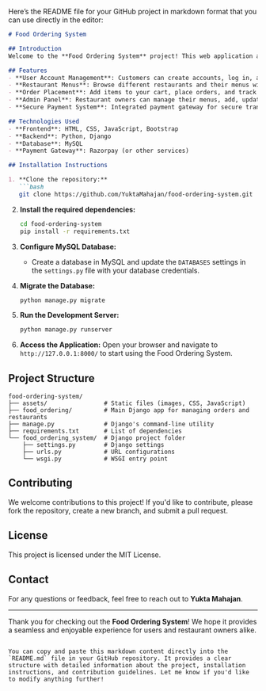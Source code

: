 Here’s the README file for your GitHub project in markdown format that you can use directly in the editor:

```markdown
# Food Ordering System

## Introduction
Welcome to the **Food Ordering System** project! This web application allows users to browse, order, and manage their food from various restaurants. The system provides a seamless experience for both restaurant owners and customers. Restaurant owners can manage their menus, while customers can easily browse, order, and track their food deliveries.

## Features
- **User Account Management**: Customers can create accounts, log in, and manage their profiles.
- **Restaurant Menus**: Browse different restaurants and their menus with easy access to food items.
- **Order Placement**: Add items to your cart, place orders, and track the status of your order.
- **Admin Panel**: Restaurant owners can manage their menus, add, update, and delete items.
- **Secure Payment System**: Integrated payment gateway for secure transactions.

## Technologies Used
- **Frontend**: HTML, CSS, JavaScript, Bootstrap
- **Backend**: Python, Django
- **Database**: MySQL
- **Payment Gateway**: Razorpay (or other services)

## Installation Instructions

1. **Clone the repository:**
   ```bash
   git clone https://github.com/YuktaMahajan/food-ordering-system.git
   ```

2. **Install the required dependencies:**
   ```bash
   cd food-ordering-system
   pip install -r requirements.txt
   ```

3. **Configure MySQL Database:**
   - Create a database in MySQL and update the `DATABASES` settings in the `settings.py` file with your database credentials.

4. **Migrate the Database:**
   ```bash
   python manage.py migrate
   ```

5. **Run the Development Server:**
   ```bash
   python manage.py runserver
   ```

6. **Access the Application:**
   Open your browser and navigate to `http://127.0.0.1:8000/` to start using the Food Ordering System.

## Project Structure
```
food-ordering-system/
├── assets/                # Static files (images, CSS, JavaScript)
├── food_ordering/         # Main Django app for managing orders and restaurants
├── manage.py              # Django's command-line utility
├── requirements.txt       # List of dependencies
└── food_ordering_system/  # Django project folder
    ├── settings.py        # Django settings
    ├── urls.py            # URL configurations
    └── wsgi.py            # WSGI entry point
```

## Contributing
We welcome contributions to this project! If you'd like to contribute, please fork the repository, create a new branch, and submit a pull request.

## License
This project is licensed under the MIT License.

## Contact
For any questions or feedback, feel free to reach out to **Yukta Mahajan**.

---

Thank you for checking out the **Food Ordering System**! We hope it provides a seamless and enjoyable experience for users and restaurant owners alike.
```

You can copy and paste this markdown content directly into the `README.md` file in your GitHub repository. It provides a clear structure with detailed information about the project, installation instructions, and contribution guidelines. Let me know if you'd like to modify anything further!
